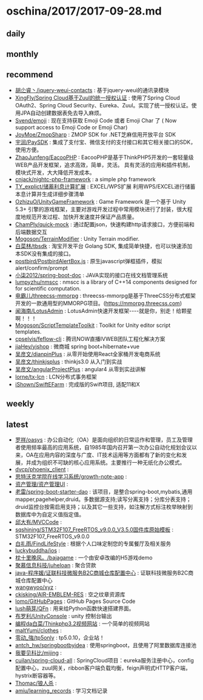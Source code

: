 # oschina/2017/2017-09-28.md



## daily



## monthly



## recommend

- [胡尐睿丶/jquery-weui-contacts](http://git.oschina.net/hooray/jquery-weui-contacts) : 基于jquery-weui的通讯录模块
- [XingFly/Spring Cloud基于Zuul的统一授权认证](http://git.oschina.net/xingfly/Spring-CloudJiYuZuulDeTongYiShouQuanRenZheng) : 使用了Spring Cloud OAuth2、Spring Cloud Security、Eureka、Zuul。实现了统一授权认证。使用JPA自动创建数据表免去导入麻烦。
- [Svend/emoji](http://git.oschina.net/Svend/emoji) : 现在支持获取 Emoji Code 或者 Emoji Char 了 ( Now support access to Emoji Code or Emoji Char)
- [JoyMoe/ZmopSharp](http://git.oschina.net/JoyMoe/ZmopSharp) : ZMOP SDK for .NET芝麻信用开放平台 SDK
- [宇润/PaySDK](http://git.oschina.net/yurunsoft/PaySDK) : 集成了支付宝、微信支付的支付接口和其它相关接口的SDK，使用方便。
- [ZhaoJunfeng/EacooPHP](http://git.oschina.net/ZhaoJunfeng/EacooPHP) : EacooPHP是基于ThinkPHP5开发的一套轻量级WEB产品开发框架，追求高效，简单，灵活。 具有灵活的应用和插件机制，模块式开发，大大降低开发成本。
- [cnjack/nightc-php-framework](http://git.oschina.net/cnjack/nightc-php-farmwork) : a simple php framework
- [TY_explict/储蓄利息计算扩展](http://git.oschina.net/import_0/chuxulixijisuankuozhan) : EXCEL/WPS扩展 利用WPS/EXCEL进行储蓄本息计算并生成详细步骤清单
- [OzhizuO/UnityGameFramework](http://git.oschina.net/OcxnO/UnityGameFramework) : Game Framework 是一个基于 Unity 5.3+ 引擎的游戏框架，主要对游戏开发过程中常用模块进行了封装，很大程度地规范开发过程、加快开发速度并保证产品质量。
- [ChamPly/quick-mock](http://git.oschina.net/team_champly/quick-mock) : 通过配置json，快速构建http请求接口，方便前端和后端数据交互
- [Mogoson/TerrainModifier](http://git.oschina.net/Mogoson/TerrainModifier) : Unity Terrain modifier.
- [白菜林/tbsdk](http://git.oschina.net/lyhuilin/tbsdk) : 淘宝开发平台 Golang SDK, 集成简单快捷，也可以快速添加本SDK没有集成的接口。
- [postbird/PostbirdAlertBox.js](http://git.oschina.net/postbird/PostbirdAlertBox.js) : 原生javascript弹框插件，模拟 alert/confirm/prompt
- [小柒2012/spring-boot-doc](http://git.oschina.net/52itstyle/spring-boot-doc) : JAVA实现的接口在线文档管理系统
- [lumpyzhu/nmscc](http://git.oschina.net/lumpyzhu/nmscc) : nmscc is a library of C++14 components designed for for scientific computation.
- [电霸儿/threecss-mmorpg](http://git.oschina.net/dianbaer/threecss-mmorpg) : threecss-mmorpg是基于ThreeCSS分布式框架开发的一款通用型的MMORPG项目。(https://mmorpg.threecss.com)
- [闻海南/LotusAdmin](http://git.oschina.net/wenhainan/LotusAdmin) : LotusAdmin快速开发框架----就是你，别走！给颗星啊！！！
- [Mogoson/ScriptTemplateToolkit](http://git.oschina.net/Mogoson/ScriptTemplateToolkit) : Toolkit for Unity editor script templates.
- [cpselvis/feflow-cli](http://git.oschina.net/cpselvis/feflow-cli) : 腾讯NOW直播IVWEB团队工程化解决方案
- [jiaHey/yjshop](http://git.oschina.net/jiaH/yjshop) : 微商城 spring boot+hibernate+vue
- [吴彦文/dianpinPlus](http://git.oschina.net/wuyanwen/dianpinPlus) : 从零开始使用React全家桶开发电商系统
- [吴彦文/thinkjsplus](http://git.oschina.net/wuyanwen/thinkjsplus) : thinkjs3.0 从入门到实战
- [吴彦文/angularProjectPlus](http://git.oschina.net/wuyanwen/angularProjectPlus) : angular4 从零到实战讲解
- [lorne/tx-lcn](http://git.oschina.net/wangliang1991/tx-lcn) : LCN分布式事务框架
- [iShown/SwiftEFarm](http://git.oschina.net/iShown/SwiftEFarm) : 完成版的Swift项目, 适配11和X


## weekly



## latest

- [罗祥/oasys](http://git.oschina.net/aaluoxiang/oa_system) : 办公自动化（OA）是面向组织的日常运作和管理，员工及管理者使用频率最高的应用系统，自1985年国内召开第一次办公自动化规划会议以来，OA在应用内容的深度与广度、IT技术运用等方面都有了新的变化和发展，并成为组织不可缺的核心应用系统。主要推行一种无纸化办公模式。
- [dvcp/phoenix_client](http://git.oschina.net/dvcp/phoenix_client) : 
- [思特沃克学院在线学习系统/growth-note-app](http://git.oschina.net/tws-system/growth-note-app) : 
- [资产管理/资产管理UI](http://git.oschina.net/assertmanage/ZiChanGuanLiUI) : 
- [老雷/spring-boot-starter-dao](http://git.oschina.net/reger/spring-boot-starter-dao) : 该项目，是整合spring-boot,mybatis,通用mapper,pagehelper,druid。多数据源支持;读写分离支持；分库分表支持；druid监控台按需启用支持；以及其它一些支持，如注解方式标注枚举映射到数据库中为自定义值指定值。
- [邱大有/MVCCode](http://git.oschina.net/ms525775271/MVCCode) : 
- [sqshining/STM32F107_FreeRTOS_v9.0.0_V3.5.0固件库原始模板](http://git.oschina.net/null_926_6734/STM32F107_FreeRTOS_v9.0.0) : STM32F107_FreeRTOS_v9.0.0
- [白礼雨/FindLifeStyle](http://git.oschina.net/baidayu2015/findlifestyle) : 根据个人口味定制您的专属餐厅及相关服务
- [luckybuddha/ios](http://git.oschina.net/luckybuddha/ios) : 
- [枕十里晚风。/bajagame](http://git.oschina.net/lkxaa/bajagame) : 一个由安卓改编的H5游戏demo
- [聚慕信息科技/juheloan](http://git.oschina.net/jumuxinxi/JuHeDaiKuan) : 聚合贷款
- [java-程序媛/证联科技微服务B2C商城仓库配置中心](http://git.oschina.net/hyhu/zlkjshop-cloud-config) : 证联科技微服务B2C商城仓库配置中心
- [wangwyoo/xyz](http://git.oschina.net/wangwyoo/xyz) : 
- [ckisking/AIR-EMBLEM-RES](http://git.oschina.net/ckisking/AIR-EMBLEM-RES) : 空之纹章资源库
- [lomo/GitHubPages](http://git.oschina.net/lomospace/GitHubPages) : GitHub Pages Source Code
- [lush萌芽/QFn](http://git.oschina.net/lush_ma/QFn) : 用来给Python函数快速搭建界面。
- [布罗利/UnityConsole](http://git.oschina.net/pukai10/UnityConsole) : unity 控制台输出
- [编程da白菜/Thinkphp3.2视频网站](http://git.oschina.net/2014030403015/Thinkphp3.2ShiPinWangZhan) : 一个简单的视频网站
- [maltYumi/clothes](http://git.oschina.net/maltYumi/clothes) : 
- [零动_強/tp5only](http://git.oschina.net/CMSLOVE/tp5only) : tp5.0.10，企业站！
- [antch_hw/springbootbyidea](http://git.oschina.net/antch_hw/springbootbyidea) : 使用springboot，且使用了阿里数据库连接池
- [我要见科比/mijing](http://git.oschina.net/mafangping/mijing) : 
- [cuilan/spring-cloud-all](http://git.oschina.net/cuilan/spring-cloud-all) : SpringCloud项目：eureka服务注册中心，config配置中心，zuul网关，ribbon客户端负载均衡，feign声明式HTTP客户端，hystrix断容器等。
- [Thomac/狼人杀](http://git.oschina.net/Thomac/Werewolves) : 
- [amiu/learning_records](http://git.oschina.net/amius/learning_records) : 学习文档记录